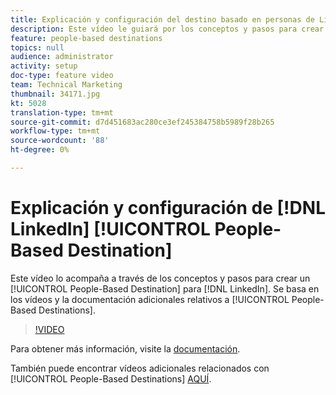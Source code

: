 ```yaml
---
title: Explicación y configuración del destino basado en personas de LinkedIn
description: Este vídeo le guiará por los conceptos y pasos para crear un destino basado en personas en LinkedIn. Se basa en los vídeos y la documentación adicionales relativos a los destinos basados en personas.
feature: people-based destinations
topics: null
audience: administrator
activity: setup
doc-type: feature video
team: Technical Marketing
thumbnail: 34171.jpg
kt: 5028
translation-type: tm+mt
source-git-commit: d7d451683ac280ce3ef245384758b5989f28b265
workflow-type: tm+mt
source-wordcount: '88'
ht-degree: 0%

---
```



# Explicación y configuración de [!DNL LinkedIn] [!UICONTROL People-Based Destination]

Este vídeo lo acompaña a través de los conceptos y pasos para crear un [!UICONTROL People-Based Destination] para [!DNL LinkedIn]. Se basa en los vídeos y la documentación adicionales relativos a [!UICONTROL People-Based Destinations].

>[!VIDEO](https://video.tv.adobe.com/v/34171/?quality=12)

Para obtener más información, visite la [documentación](https://docs.adobe.com/content/help/en/audience-manager/user-guide/features/destinations/people-based/people-based-destinations-overview.html).

También puede encontrar vídeos adicionales relacionados con [!UICONTROL People-Based Destinations] [AQUÍ](https://adobe.ly/aamlearnpbd).
